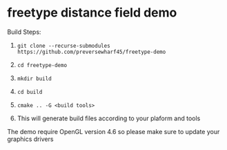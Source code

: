freetype distance field demo
=====

Build Steps:
1. ```git clone --recurse-submodules https://github.com/preversewharf45/freetype-demo ```

2. ```cd freetype-demo ```

3. ```mkdir build```

4. ```cd build```

5. ```cmake .. -G <build tools>```

6. This will generate build files according to your plaform and tools

The demo require OpenGL version 4.6 so please make sure to update your graphics drivers